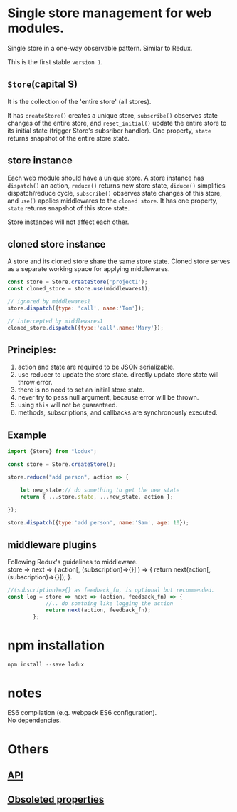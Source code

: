 # Single store management for web modules.
Single store in a one-way observable pattern. Similar to Redux.

This is the first stable `version 1`.

## `Store`(capital S)  
It is the collection of the 'entire store' (all stores).  

It has `createStore()` creates a unique store, `subscribe()` observes state changes of the entire store, and `reset_initial()` update the entire store to its initial state (trigger Store's subsriber handler). One property, `state` returns snapshot of the entire store state.

## store instance
Each web module should have a unique store. A store instance has `dispatch()` an action, `reduce()` returns new store state, `diduce()` simplifies dispatch/reduce cycle, `subscribe()` observes state changes of this store, and `use()` applies middlewares to the `cloned store`. It has one property, `state` returns snapshot of this store state.  

Store instances will not affect each other. 

## cloned store instance
A store and its cloned store share the same store state. Cloned store serves as a separate working space for applying middlewares.

```javascript
const store = Store.createStore('project1');
const cloned_store = store.use(middlewares1);

// ignored by middlewares1
store.dispatch({type: 'call', name:'Tom'});

// intercepted by middlewares1
cloned_store.dispatch({type:'call',name:'Mary'});
```

## Principles:
1. action and state are required to be JSON serializable.
2. use reducer to update the store state. directly update store state will throw error.
3. there is no need to set an initial store state.
4. never try to pass null argument, because error will be thrown.
5. using `this` will not be guaranteed.
6. methods, subscriptions, and callbacks are synchronously executed.

## Example
```javascript
import {Store} from "lodux";

const store = Store.createStore();

store.reduce("add person", action => {

    let new_state;// do something to get the new state  
    return { ...store.state, ...new_state, action };

});

store.dispatch({type:'add person', name:'Sam', age: 10});
```

## middleware plugins
Following Redux's guidelines to middleware.  
store => next => ( action[, (subscription)=>{}] ) => { 
    return next(action[, (subscription)=>{}]); 
}.  
```javascript
//(subscription)=>{} as feedback_fn, is optional but recommended.
const log = store => next => (action, feedback_fn) => {
            //.. do somthing like logging the action
            return next(action, feedback_fn);
        };
```

# npm installation
```javascript
npm install --save lodux
```

# notes
ES6 compilation (e.g. webpack ES6 configuration).  
No dependencies.  


# Others

## [API](Readme.API.md)

## [Obsoleted properties](Readme.obsoleted.md)

